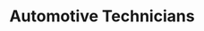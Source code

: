---
title: "Automotive Technicians"
url: /reynoldsburg/automotive-technicians/
shop: Autowerkstatt
---